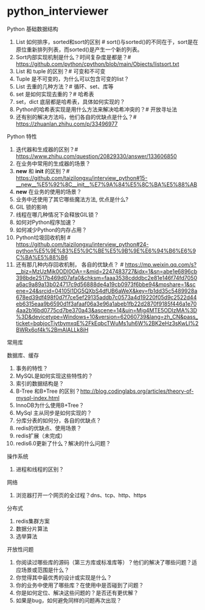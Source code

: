# python_interviewer


Python 基础数据结构

1. List 如何排序，sorted和sort的区别  # sort()与sorted()的不同在于，sort是在原位重新排列列表，而sorted()是产生一个新的列表。
2. Sort内部实现机制是什么？时间复杂度是都是？# https://github.com/python/cpython/blob/main/Objects/listsort.txt
3. List 和 tuple 的区别？# 可变和不可变
4. Tuple 是不可变的，为什么可以包含可变的list？
5. List 去重的几种方法？# 循环、set、库等
6. set 是如何实现去重的？# 哈希表
7. set，dict 底层都是哈希表，具体如何实现的？
8. Python的哈希表实现是用什么方法来解决哈希冲突的？# 开放寻址法
9. 还有别的解决方法吗，他们各自的优缺点是什么？# https://zhuanlan.zhihu.com/p/33496977 

Python 特性
1. 迭代器和生成器的区别？#  https://www.zhihu.com/question/20829330/answer/133606850
2. 在业务中常用的生成器的场景？
3. __new__ 和 __init__ 的区别？# https://github.com/taizilongxu/interview_python#15-__new__%E5%92%8C__init__%E7%9A%84%E5%8C%BA%E5%88%AB
4. __new__ 在业务的使用的场景？
5. 业务中还使用了其它哪些魔法方法, 优点是什么?
6. GIL 锁的影响
7. 线程在哪几种情况下会释放GIL锁？
8. 如何对Python程序加速？
9. 如何减少Python的内存占用？
10. Python垃圾回收机制 # https://github.com/taizilongxu/interview_python#24-python%E5%9E%83%E5%9C%BE%E5%9B%9E%E6%94%B6%E6%9C%BA%E5%88%B6
11. 还有那几种内存回收机制， 各自的优缺点？ # https://mp.weixin.qq.com/s?__biz=MzUzMjk0ODI0OA==&mid=2247483727&idx=1&sn=abe1e6896cb398bde2517b469d07afa0&chksm=faaa3538cdddbc2e81e146f74fd7050a6ac9a89a13b024717c9d56888de4a19cb0973f6bbe94&mpshare=1&scene=24&srcid=04105l1DG5QXbS4dfUB6aWeX&key=fb1dd35c5489928a678ed39df498f0d7f7ce5ef29135addb7c0573a4d19220f05d9c2522d44eb6315eaa9b6590d1f3afaaf06a3e96a1abeb1fb22d2870f9185f446a1e704aa2b16bd0775cd7be370a43&ascene=14&uin=Mjg4MTE5ODIzMA%3D%3D&devicetype=Windows+10&version=62060739&lang=zh_CN&pass_ticket=bqbjocTiytbymxqE%2FkEqbcTWuMs1uh6W%2BK2eHz3sKwLI%2BWRx6of4k%2BmAlALLk8iH


常用库


数据库、缓存
1. 事务的特性？
2. MySQL是如何实现这些特性的？
3. 索引的数据结构是？
4. B-Tree 和B+Tree 的区别？http://blog.codinglabs.org/articles/theory-of-mysql-index.html
5. InnoDB为什么使用B+Tree？
6. MySql 主从同步是如何实现的？
7. 分库分表的如何分，各自的优缺点？
8. redis的优缺点、使用场景？
9. redis扩展（未完成）
10. redis6.0更新了什么？解决的什么问题？

操作系统
1. 进程和线程的区别？
    
网络
1. 浏览器打开一个网页的全过程？dns、tcp、http、https

分布式
1. redis集群方案
2. 数据分片算法
3. 选举算法

开放性问题

1. 你阅读过哪些库的源码（第三方库或标准库等）？他们的解决了哪些问题？适应场景或范围是什么？
2. 你觉得其中最优秀的设计或实现是什么？
3. 你的业务中使用了哪些库？在使用中是否碰到了问题？
4. 你是如何定位、解决这些问题的？是否还有更优解？
5. 如果是bug，如何避免同样的问题再次出现？

